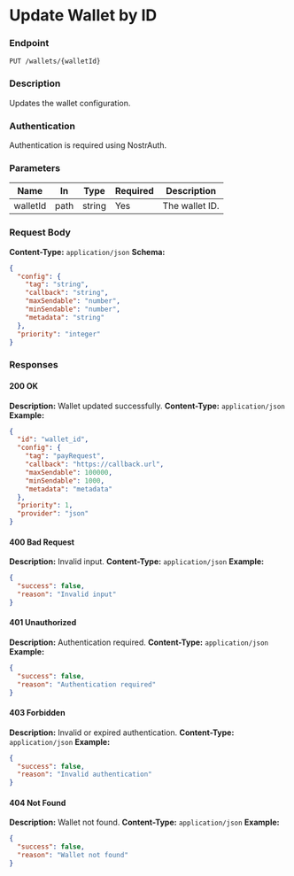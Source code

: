 # Update Wallet by ID

### Endpoint

`PUT /wallets/{walletId}`

### Description

Updates the wallet configuration.

### Authentication

Authentication is required using NostrAuth.

### Parameters

| Name     | In   | Type   | Required | Description    |
| -------- | ---- | ------ | -------- | -------------- |
| walletId | path | string | Yes      | The wallet ID. |

### Request Body

**Content-Type:** `application/json`
**Schema:**

```json
{
  "config": {
    "tag": "string",
    "callback": "string",
    "maxSendable": "number",
    "minSendable": "number",
    "metadata": "string"
  },
  "priority": "integer"
}
```

### Responses

#### 200 OK

**Description:** Wallet updated successfully.
**Content-Type:** `application/json`
**Example:**

```json
{
  "id": "wallet_id",
  "config": {
    "tag": "payRequest",
    "callback": "https://callback.url",
    "maxSendable": 100000,
    "minSendable": 1000,
    "metadata": "metadata"
  },
  "priority": 1,
  "provider": "json"
}
```

#### 400 Bad Request

**Description:** Invalid input.
**Content-Type:** `application/json`
**Example:**

```json
{
  "success": false,
  "reason": "Invalid input"
}
```

#### 401 Unauthorized

**Description:** Authentication required.
**Content-Type:** `application/json`
**Example:**

```json
{
  "success": false,
  "reason": "Authentication required"
}
```

#### 403 Forbidden

**Description:** Invalid or expired authentication.
**Content-Type:** `application/json`
**Example:**

```json
{
  "success": false,
  "reason": "Invalid authentication"
}
```

#### 404 Not Found

**Description:** Wallet not found.
**Content-Type:** `application/json`
**Example:**

```json
{
  "success": false,
  "reason": "Wallet not found"
}
```
